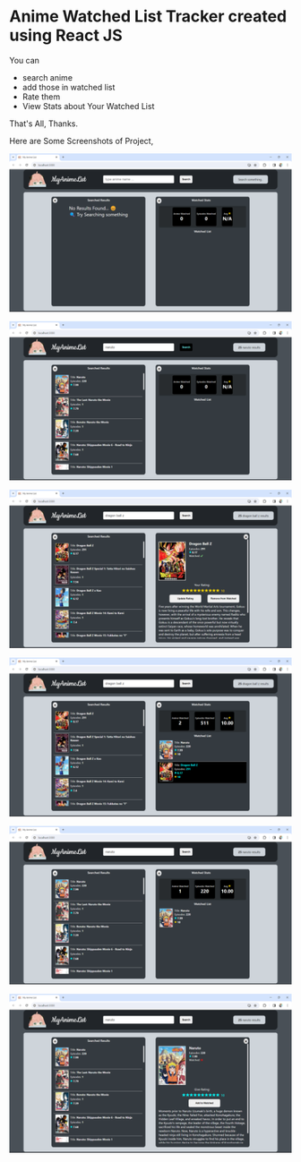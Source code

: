 # Anime Watched List Tracker created using React JS

You can 
- search anime
- add those in watched list
- Rate them
- View Stats about Your Watched List

That's All, Thanks.

Here are Some Screenshots of Project,

![alt text](<Screenshot (20).png>)

![alt text](<Screenshot (21).png>)

![alt text](<Screenshot (25).png>) 

![alt text](<Screenshot (24).png>) 

![alt text](<Screenshot (23).png>) 

![alt text](<Screenshot (22).png>)